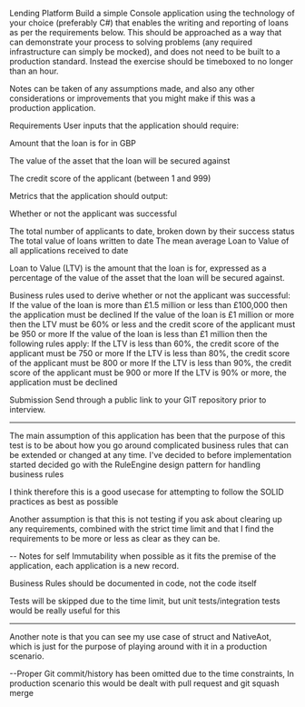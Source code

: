 ﻿Lending Platform
Build a simple Console application using the technology of your choice (preferably C#) that enables the writing and reporting of loans as per the requirements below. 
This should be approached as a way that can demonstrate your process to solving problems (any required infrastructure can simply be mocked), 
and does not need to be built to a production standard. Instead the exercise should be timeboxed to no longer than an hour. 

Notes can be taken of any assumptions made, and also any other considerations or improvements that you might make if this was a production application.

Requirements
User inputs that the application should require:

Amount that the loan is for in GBP

The value of the asset that the loan will be secured against

The credit score of the applicant (between 1 and 999)

Metrics that the application should output:

Whether or not the applicant was successful

The total number of applicants to date, broken down by their success status
The total value of loans written to date
The mean average Loan to Value of all applications received to date

Loan to Value (LTV) is the amount that the loan is for, expressed as a percentage of the value of the asset that the loan will be secured against.

Business rules used to derive whether or not the applicant was successful:
If the value of the loan is more than £1.5 million or less than £100,000 then the application must be declined
If the value of the loan is £1 million or more then the LTV must be 60% or less and the credit score of the applicant must be 950 or more
If the value of the loan is less than £1 million then the following rules apply:
If the LTV is less than 60%, the credit score of the applicant must be 750 or more
If the LTV is less than 80%, the credit score of the applicant must be 800 or more
If the LTV is less than 90%, the credit score of the applicant must be 900 or more
If the LTV is 90% or more, the application must be declined

Submission
Send through a public link to your GIT repository prior to interview.

--------------------------------------------
The main assumption of this application has been that the purpose of this test is to be about how you go around
complicated business rules that can be extended or changed at any time. I've decided to before implementation started decided
go with the RuleEngine design pattern for handling business rules

I think therefore this is a good usecase for attempting to follow the SOLID practices as best as possible

Another assumption is that this is not testing if you ask about clearing up any requirements, combined with the strict time limit
and that I find the requirements to be more or less as clear as they can be.

-- Notes for self
Immutability when possible as it fits the premise of the application, each application is a new record.

Business Rules should be documented in code, not the code itself

Tests will be skipped due to the time limit, but unit tests/integration tests would be really useful for this

---------
Another note is that you can see my use case of struct and NativeAot, which is just for the purpose of playing around with it in a production scenario. 

--Proper Git commit/history has been omitted due to the time constraints,
In production scenario this would be dealt with pull request and git squash merge